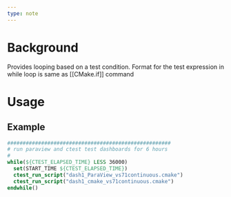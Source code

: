 ```yaml
---
type: note
---
```

# Background
Provides looping based on a test condition. Format for the test expression in while loop is same as [[CMake.if]] command

# Usage
## Example
```cmake
#####################################################
# run paraview and ctest test dashboards for 6 hours
#
while(${CTEST_ELAPSED_TIME} LESS 36000)
  set(START_TIME ${CTEST_ELAPSED_TIME})
  ctest_run_script("dash1_ParaView_vs71continuous.cmake")
  ctest_run_script("dash1_cmake_vs71continuous.cmake")
endwhile()
```